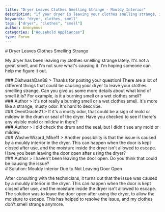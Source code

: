 ```yaml
---
title: "Dryer Leaves Clothes Smelling Strange - Mouldy Interior"
description: "If your dryer is leaving your clothes smelling strange, it can be frustrating and difficult to figure out what's causing the issue. Here are some tips to help you diagnose and understand the problem."
keywords: "dryer, clothes, smell"
tags: ["dryer", "clothes", "smell"]
author: Anonymous
categories: ["Household Appliances"]
type: Forum
---
```


<div class="initial-post">
    # Dryer Leaves Clothes Smelling Strange
    <p>My dryer has been leaving my clothes smelling strange lately. It's not a great smell, and I'm not sure what's causing it. I'm hoping someone can help me figure it out.</p>
</div>

<div class="reply technician">
    ### DishwashDan88
    > Thanks for posting your question! There are a lot of different things that could be causing your dryer to leave your clothes smelling strange. Can you give us some more details about what kind of smell it is? For example, is it a burning smell or a wet clothes smell?
</div>

<div class="reply author">
    ### Author
    > It's not really a burning smell or a wet clothes smell. It's more like a strange, musty odor. It's hard to describe.
</div>

<div class="reply technician">
    ### OvenOracle21
    > If it's a musty odor, that could be a sign of mold or mildew in the drum or seal of the dryer. Have you checked to see if there's any visible mold or mildew in there?
</div>

<div class="reply author">
    ### Author
    > I did check the drum and the seal, but I didn't see any mold or mildew.
</div>

<div class="reply technician">
    ### WasherWizard_Mike11
    > Another possibility is that the issue is caused by a mouldy interior in the dryer. This can happen when the door is kept closed after use, and the moisture inside the dryer isn't allowed to escape. Have you been leaving the door open after using the dryer?
</div>

<div class="reply author">
    ### Author
    > I haven't been leaving the door open. Do you think that could be causing the issue?
</div>

<div class="initial-post">
    # Solution: Mouldy Interior Due to Not Leaving Door Open
    <p>After consulting with the technicians, it turns out that the issue was caused by a mouldy interior in the dryer. This can happen when the door is kept closed after use, and the moisture inside the dryer isn't allowed to escape. The solution was to leave the door open after using the dryer, to allow the moisture to escape. This has helped to resolve the issue, and my clothes don't smell strange anymore.</p>
</div>
